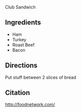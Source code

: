 Club Sandwich

## Ingredients
 - Ham
 - Turkey
 - Roast Beef
 - Bacon

## Directions
Put stuff between 2 slices of bread

## Citation
http://foodnetwork.com/